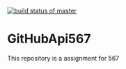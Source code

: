 [![build status of master](https://travis-ci.org/wuhuwuhuhu/GitHubApi567.svg?branch=HW05a_Mocking)](https://travis-ci.org/wuhuwuhuhu/GitHubApi567)
# GitHubApi567
This repository is a assignment for 567


